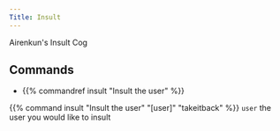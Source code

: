 ```yaml
---
Title: Insult
---
```


Airenkun's Insult Cog

## Commands
- {{% commandref insult "Insult the user" %}}

{{% command insult "Insult the user" "[user]" "takeitback" %}}
`user` the user you would like to insult
